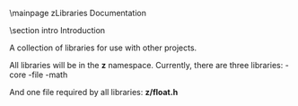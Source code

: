 \mainpage zLibraries Documentation
 
\section intro Introduction

A collection of libraries for use with other projects.

All libraries will be in the **z** namespace.
Currently, there are three libraries:
	-core
	-file
	-math

And one file required by all libraries: **z/float.h**

